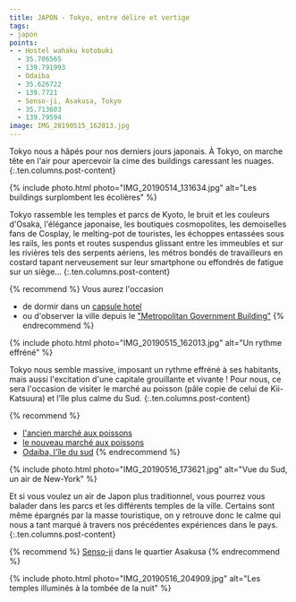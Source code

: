 ```yaml
---
title: JAPON - Tokyo, entre délire et vertige
tags:
- japon
points:
- - Hostel wahaku kotobuki
  - 35.706565
  - 139.791993
  - Odaiba
  - 35.626722
  - 139.7721
  - Senso-ji, Asakusa, Tokyo
  - 35.713603
  - 139.79594
image: IMG_20190515_162013.jpg
---
```


Tokyo nous a hâpés pour nos derniers jours japonais. À Tokyo, on marche tête en l'air pour apercevoir la cime des buildings caressant les nuages.
{:.ten.columns.post-content}
<!--fin extrait-->

{% include photo.html photo="IMG_20190514_131634.jpg" alt="Les buildings surplombent les écolières" %}

Tokyo rassemble les temples et parcs de Kyoto, le bruit et les couleurs d'Osaka, l'élégance japonaise, les boutiques cosmopolites, les demoiselles fans de Cosplay, le melting-pot de touristes, les échoppes entassées sous les rails, les ponts et routes suspendus glissant entre les immeubles et sur les rivières tels des serpents aériens, les métros bondés de travailleurs en costard tapant nerveusement sur leur smartphone ou effondrés de fatigue sur un siège...
{:.ten.columns.post-content}

{% recommend %}
Vous aurez l'occasion
- de dormir dans un [capsule hotel](https://www.booking.com/hotel/jp/hoteru-hosuteru-he-bo-shou.html?aid=1595466&label=ppActionButton-cdb4851b95cb46f7de5ab9ec4786f7a7ea0fc7e)
- ou d'observer la ville depuis le ["Metropolitan Government Building"](https://goo.gl/maps/KcU1EDiSR873foMp6)
{% endrecommend %}

{% include photo.html photo="IMG_20190515_162013.jpg" alt="Un rythme effréné" %}

Tokyo nous semble massive, imposant un rythme effréné à ses habitants, mais aussi l'excitation d'une capitale grouillante et vivante ! Pour nous, ce sera l'occasion de visiter le marché au poisson (pâle copie de celui de Kii-Katsuura) et l'île plus calme du Sud.
{:.ten.columns.post-content}

{% recommend %}
- [l'ancien marché aux poissons](https://goo.gl/maps/of8my7HBAAqNeZSFA)
- [le nouveau marché aux poissons](https://goo.gl/maps/fmS2NWCDt31Uqp3H8)
- [Odaiba, l'île du sud](http://ge0.me/s3g2cmmXPX/Odaiba)
{% endrecommend %}

{% include photo.html photo="IMG_20190516_173621.jpg" alt="Vue du Sud, un air de New-York" %}

Et si vous voulez un air de Japon plus traditionnel, vous pourrez vous balader dans les parcs et les différents temples de la ville. Certains sont même épargnés par la masse touristique, on y retrouve donc le calme qui nous a tant marqué à travers nos précédentes expériences dans le pays.
{:.ten.columns.post-content}

{% recommend %}
[Senso-ji](http://ge0.me/03g20yammV/Senso-ji) dans le quartier Asakusa
{% endrecommend %}

{% include photo.html photo="IMG_20190516_204909.jpg" alt="Les temples illuminés à la tombée de la nuit" %}
